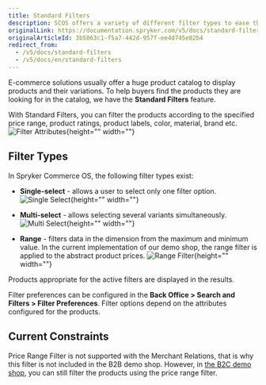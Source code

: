 ```yaml
---
title: Standard Filters
description: SCOS offers a variety of different filter types to ease the process of product discovery. These filters include single- or multi-select and range filters.
originalLink: https://documentation.spryker.com/v5/docs/standard-filters
originalArticleId: 3b5863c1-f5a7-442d-957f-ee4d745e82b4
redirect_from:
  - /v5/docs/standard-filters
  - /v5/docs/en/standard-filters
---
```


E-commerce solutions usually offer a huge product catalog to display products and their variations. To help buyers find the products they are looking for in the catalog, we have the **Standard Filters** feature.

With Standard Filters, you can filter the products according to the specified price range, product ratings, product labels, color, material, brand etc.
![Filter Attributes](https://spryker.s3.eu-central-1.amazonaws.com/docs/Features/Search+and+Filter/Standard+Filters/filter-attributes-b2c.png){height="" width=""}

## Filter Types
In Spryker Commerce OS, the following filter types exist:

* **Single-select** - allows a user to select only one filter option.
![Single Select](https://spryker.s3.eu-central-1.amazonaws.com/docs/Features/Search+and+Filter/Standard+Filters/single-select-b2c.gif){height="" width=""}

* **Multi-select** - allows selecting several variants simultaneously.
![Multi Select](https://spryker.s3.eu-central-1.amazonaws.com/docs/Features/Search+and+Filter/Standard+Filters/multi-select-b2c.gif){height="" width=""}

* **Range** - filters data in the dimension from the maximum and minimum value. In the current implementation of our demo shop, the range filter is applied to the abstract product prices.
![Range Filter](https://spryker.s3.eu-central-1.amazonaws.com/docs/Features/Search+and+Filter/Standard+Filters/range-b2c.gif){height="" width=""}

Products appropriate for the active filters are displayed in the results.

Filter preferences can be configured in the **Back Office > Search and Filters > Filter Preferences**. Filter options depend on the attributes configured for the products. 

## Current Constraints
Price Range Filter is not supported with the Merchant Relations, that is why this filter is not included in the B2B demo shop. However, in [the B2C demo shop](/docs/scos/user/intro-to-spryker/{{site.version}}/about-spryker.html#spryker-b2b-b2c-demo-shops), you can still filter the products using the price range filter.


